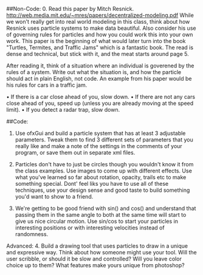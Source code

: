 ##Non-Code:
0. Read this paper by Mitch Resnick. http://web.media.mit.edu/~mres/papers/decentralized-modeling.pdf While we won't really get into real world modeling in this class, think about how Resnick uses particle systems to make data beautiful.  Also consider his use of governing rules for particles and how you could work this into your own work.  This paper is the beginning of what would later turn into the book "Turtles, Termites, and Traffic Jams" which is a fantastic book.  The read is dense and technical, but stick with it, and the meat starts around page 5.

After reading it, think of a situation where an individual is goverened by the rules of a system.  Write out what the situation is, and how the particle should act in plain English, not code.  An example from his paper would be his rules for cars in a traffic jam.

• If there is a car close ahead of you, slow down. 
• If there are not any cars close ahead of you, speed up (unless you are already moving at the speed limit). 
• If you detect a radar trap, slow down.

##Code:
1. Use ofxGui and build a particle system that has at least 3 adjustable parameters.  Tweak them to find 3 different sets of parameters that you really like and make a note of the settings in the comments of your program, or save them out in separate xml files.

2. Particles don't have to just be circles though you wouldn't know it from the class examples.  Use images to come up with different effects.  Use what you've learned so far about rotation, opacity, trails etc to make something special.  Dont' feel liks you have to use all of these techniques, use your design sense and good taste to build something you'd want to show to a friend.

3. We're getting to be good friend with sin() and cos() and understand that passing them in the same angle to both at the same time will start to give us nice circular motion.  Use sin/cos to start your particles in interesting positions or with interesting velocities instead of randomness.

Advanced:
4. Build a drawing tool that uses particles to draw in a unique and expressive way.  Think about how someone might use your tool.  Will the user scribble, or should it be slow and controlled? Will you leave color choice up to them?  What features make yours unique from photoshop?